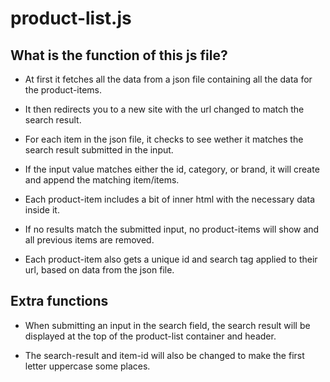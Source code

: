 # product-list.js

## What is the function of this js file?

- At first it fetches all the data from a json file containing all the data for the product-items.

- It then redirects you to a new site with the url changed to match the search result.

- For each item in the json file, it checks to see wether it matches the search result submitted in the input.

- If the input value matches either the id, category, or brand, it will create and append the matching item/items.

- Each product-item includes a bit of inner html with the necessary data inside it.

- If no results match the submitted input, no product-items will show and all previous items are removed.

- Each product-item also gets a unique id and search tag applied to their url, based on data from the json file.


## Extra functions

- When submitting an input in the search field, the search result will be displayed at the top of the product-list container and header.

- The search-result and item-id will also be changed to make the first letter uppercase some places.